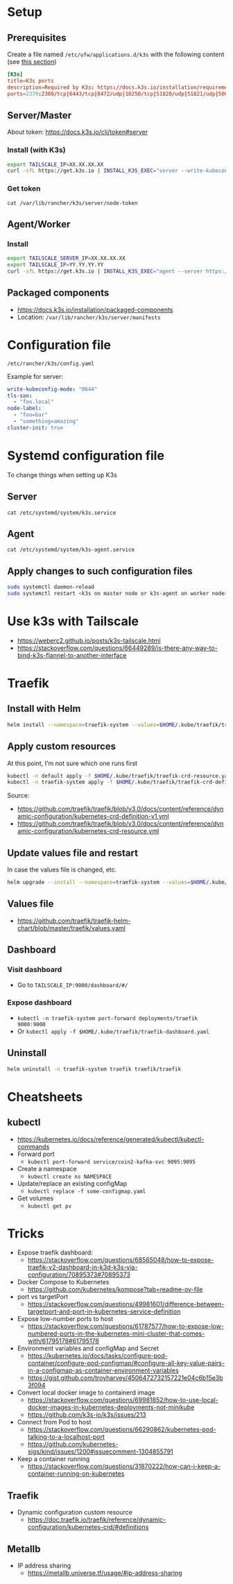 # Setup
## Prerequisites
Create a file named `/etc/ufw/applications.d/k3s` with the following content (see [this section](../_computer_hierarchy/etc/ufw/applications.d/))
```conf
[K3s]
title=K3s ports
description=Required by K3s: https://docs.k3s.io/installation/requirements#networking
ports=2379:2380/tcp|6443/tcp|8472/udp|10250/tcp|51820/udp|51821/udp|5001/tcp
```
## Server/Master
About token: https://docs.k3s.io/cli/token#server
### Install (with K3s)
```bash
export TAILSCALE_IP=XX.XX.XX.XX
curl -sfL https://get.k3s.io | INSTALL_K3S_EXEC="server --write-kubeconfig $HOME/.kube/config --write-kubeconfig-mode 644 --flannel-iface tailscale0 --node-ip $TAILSCALE_IP --node-external-ip $TAILSCALE_IP" K3S_TOKEN=12345 sh -
```
### Get token
`cat /var/lib/rancher/k3s/server/node-token`
## Agent/Worker
### Install
```bash
export TAILSCALE_SERVER_IP=XX.XX.XX.XX
export TAILSCALE_IP=YY.YY.YY.YY
curl -sfL https://get.k3s.io | INSTALL_K3S_EXEC="agent --server https://$TAILSCALE_SERVER_IP:6443 --token K10c3d7187aa06c30407582f2582c579ea69f47903833a575f3bb00f04077c2dce4::server:12345 --flannel-iface tailscale0 --node-ip $TAILSCALE_IP --node-external-ip $TAILSCALE_IP" sh -s -
```
## Packaged components
- https://docs.k3s.io/installation/packaged-components
- Location: `/var/lib/rancher/k3s/server/manifests`

# Configuration file
`/etc/rancher/k3s/config.yaml`

Example for server:
```yaml
write-kubeconfig-mode: "0644"
tls-san:
  - "foo.local"
node-label:
  - "foo=bar"
  - "something=amazing"
cluster-init: true
```

# Systemd configuration file
To change things when setting up K3s
## Server
`cat /etc/systemd/system/k3s.service`
## Agent
`cat /etc/systemd/system/k3s-agent.service`
## Apply changes to such configuration files
```bash
sudo systemctl daemon-reload
sudo systemctl restart <k3s on master node or k3s-agent on worker node>
```

# Use k3s with Tailscale
- https://weberc2.github.io/posts/k3s-tailscale.html
- https://stackoverflow.com/questions/66449289/is-there-any-way-to-bind-k3s-flannel-to-another-interface


# Traefik
## Install with Helm
```bash
helm install --namespace=traefik-system --values=$HOME/.kube/traefik/traefik-values.yaml traefik traefik/traefik
```
## Apply custom resources
At this point, I'm not sure which one runs first
```bash
kubectl -n default apply -f $HOME/.kube/traefik/traefik-crd-resource.yaml
kubectl -n traefik-system apply -f $HOME/.kube/traefik/traefik-crd-definition-v1.yaml
```
Source:
- https://github.com/traefik/traefik/blob/v3.0/docs/content/reference/dynamic-configuration/kubernetes-crd-definition-v1.yml
- https://github.com/traefik/traefik/blob/v3.0/docs/content/reference/dynamic-configuration/kubernetes-crd-resource.yml
## Update values file and restart
In case the values file is changed, etc.
```bash
helm upgrade --install --namespace=traefik-system --values=$HOME/.kube/traefik/traefik-values.yaml traefik traefik/traefik
```
## Values file
- https://github.com/traefik/traefik-helm-chart/blob/master/traefik/values.yaml
## Dashboard
### Visit dashboard
- Go to `TAILSCALE_IP:9000/dashboard/#/`
### Expose dashboard
- `kubectl -n traefik-system port-forward deployments/traefik 9000:9000`
- Or `kubectl apply -f $HOME/.kube/traefik/traefik-dashboard.yaml`
## Uninstall
```bash
helm uninstall -n traefik-system traefik traefik/traefik
```


# Cheatsheets
## kubectl
- https://kubernetes.io/docs/reference/generated/kubectl/kubectl-commands
- Forward port
  - `kubectl port-forward service/coin2-kafka-svc 9095:9095`
- Create a namespace
  - `kubectl create ns NAMESPACE`
- Update/replace an existing configMap
  - `kubectl replace -f some-configmap.yaml`
- Get volumes
  - `kubectl get pv`


# Tricks
- Expose traefik dashboard:
  - https://stackoverflow.com/questions/68565048/how-to-expose-traefik-v2-dashboard-in-k3d-k3s-via-configuration/70895373#70895373
- Docker Compose to Kubernetes
  - https://github.com/kubernetes/kompose?tab=readme-ov-file
- port vs targetPort
  - https://stackoverflow.com/questions/49981601/difference-between-targetport-and-port-in-kubernetes-service-definition
- Expose low-number ports to host
  - https://stackoverflow.com/questions/61787577/how-to-expose-low-numbered-ports-in-the-kubernetes-mini-cluster-that-comes-with/61795178#61795178
- Environment variables and configMap and Secret
  - https://kubernetes.io/docs/tasks/configure-pod-container/configure-pod-configmap/#configure-all-key-value-pairs-in-a-configmap-as-container-environment-variables
  - https://gist.github.com/troyharvey/4506472732157221e04c6b15e3b3f094
- Convert local docker image to containerd image
  - https://stackoverflow.com/questions/69981852/how-to-use-local-docker-images-in-kubernetes-deployments-not-minikube
  - https://github.com/k3s-io/k3s/issues/213
- Connect from Pod to host
  - https://stackoverflow.com/questions/66290862/kubernetes-pod-talking-to-a-localhost-port
  - https://github.com/kubernetes-sigs/kind/issues/1200#issuecomment-1304855791
- Keep a container running
  - https://stackoverflow.com/questions/31870222/how-can-i-keep-a-container-running-on-kubernetes
## Traefik
- Dynamic configuration custom resource
  - https://doc.traefik.io/traefik/reference/dynamic-configuration/kubernetes-crd/#definitions
## Metallb
- IP address sharing
  - https://metallb.universe.tf/usage/#ip-address-sharing
